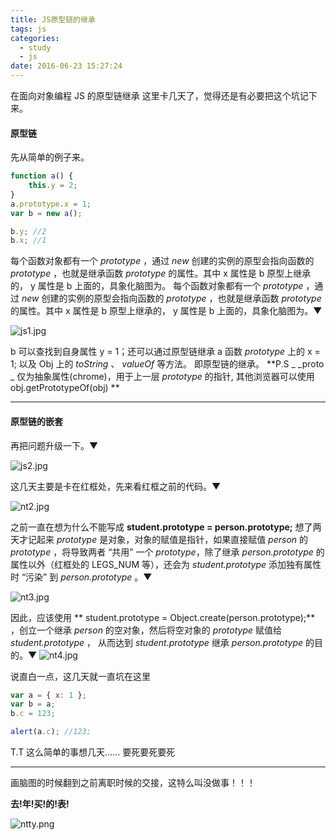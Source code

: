 ```yaml
---
title: JS原型链的继承
tags: js
categories:
  - study
  - js
date: 2016-06-23 15:27:24
---
```


在面向对象编程 JS 的原型链继承 这里卡几天了，觉得还是有必要把这个坑记下来。

#### 原型链

先从简单的例子来。

```javascript
function a() {
    this.y = 2;
}
a.prototype.x = 1;
var b = new a();

b.y; //2
b.x; //1
```

每个函数对象都有一个 _prototype_ ，通过 _new_ 创建的实例的原型会指向函数的 _prototype_ ，也就是继承函数 _prototype_ 的属性。其中 x 属性是 b 原型上继承的， y 属性是 b 上面的，具象化脑图为。 每个函数对象都有一个 _prototype_ ，通过 _new_ 创建的实例的原型会指向函数的 _prototype_ ，也就是继承函数 _prototype_ 的属性。其中 x 属性是 b 原型上继承的， y 属性是 b 上面的，具象化脑图为。▼

<!--more-->

![js1.jpg](nt1.jpg)

b 可以查找到自身属性 y = 1；还可以通过原型链继承 a 函数 _prototype_ 上的 x = 1; 以及 Obj 上的 _toString_ 、 _valueOf_ 等方法。 即原型链的继承。
**P.S _ \_proto _ 仅为抽象属性(chrome)，用于上一层 _prototype_ 的指针, 其他浏览器可以使用 obj.getPrototypeOf(obj) **

<hr/>

#### 原型链的嵌套

再把问题升级一下。▼

![js2.jpg](js2.jpg)

这几天主要是卡在红框处，先来看红框之前的代码。▼

![nt2.jpg](nt2.jpg)

之前一直在想为什么不能写成 **student.prototype = person.prototype;** 想了两天才记起来 _prototype_ 是对象，对象的赋值是指针，如果直接赋值 _person_ 的 _prototype_ ，将导致两者 “共用” 一个 _prototype_，除了继承 _person.prototype_ 的属性以外（红框处的 LEGS_NUM 等），还会为 _student.prototype_ 添加独有属性时 “污染” 到 _person.prototype_ 。▼

![nt3.jpg](nt3.jpg)

因此，应该使用 ** student.prototype = Object.create(person.prototype);** ，创立一个继承 _person_ 的空对象，然后将空对象的 _prototype_ 赋值给 _student.prototype_ ， 从而达到 _student.prototype_ 继承 _person.prototype_ 的目的。▼
![nt4.jpg](nt4.jpg)

说直白一点，这几天就一直坑在这里

```javascript
var a = { x: 1 };
var b = a;
b.c = 123;

alert(a.c); //123;
```

T.T 这么简单的事想几天…… 要死要死要死

<hr/>

画脑图的时候翻到之前离职时候的交接，这特么叫没做事！！！

**去!年!买!的!表!**

![ntty.png](ntty.png)
